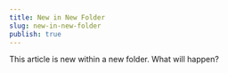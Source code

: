 ```yaml
---
title: New in New Folder
slug: new-in-new-folder
publish: true
---
```


This article is new within a new folder. What will happen?
